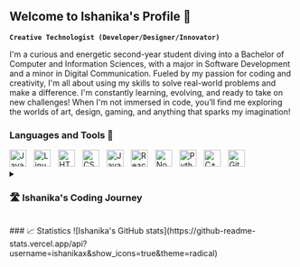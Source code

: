 ## Welcome to Ishanika's Profile 👋 

**`Creative Technologist (Developer/Designer/Innovator)`**

I'm a curious and energetic second-year student diving into a Bachelor of Computer and Information Sciences, with a major in Software Development and a minor in Digital Communication. Fueled by my passion for coding and creativity, I'm all about using my skills to solve real-world problems and make a difference. I'm constantly learning, evolving, and ready to take on new challenges! When I'm not immersed in code, you’ll find me exploring the worlds of art, design, gaming, and anything that sparks my imagination!

### Languages and Tools 🧰

<img align="left" alt="Java" width="30px" style="padding-right:10px;" src="https://cdn.jsdelivr.net/gh/devicons/devicon/icons/java/java-original.svg"/>
<img align="left" alt="Linux" width="30px" style="padding-right:10px;" src="https://cdn.jsdelivr.net/gh/devicons/devicon/icons/linux/linux-original.svg" />
<img align="left" alt="HTML" width="30px" style="padding-right:10px;" src="https://cdn.jsdelivr.net/gh/devicons/devicon/icons/html5/html5-plain.svg" />
<img align="left" alt="CSS" width="30px" style="padding-right:10px;" src="https://cdn.jsdelivr.net/gh/devicons/devicon/icons/css3/css3-plain.svg" />
<img align="left" alt="JavaScript" width="30px" style="padding-right:10px;" src="https://cdn.jsdelivr.net/gh/devicons/devicon/icons/javascript/javascript-plain.svg" />
<img align="left" alt="React" width="30px" style="padding-right:10px;" src="https://cdn.jsdelivr.net/gh/devicons/devicon/icons/react/react-original.svg" />
<img align="left" alt="NodeJS" width="30px" style="padding-right:10px;" src="https://cdn.jsdelivr.net/gh/devicons/devicon/icons/nodejs/nodejs-original.svg" />
<img align="left" alt="Python" width="30px" style="padding-right:10px;" src="https://cdn.jsdelivr.net/gh/devicons/devicon/icons/python/python-plain.svg" />
<img align="left" alt="C++" width="30px" style="padding-right:10px;" src="https://cdn.jsdelivr.net/gh/devicons/devicon/icons/cplusplus/cplusplus-line.svg" />
<img align="left" alt="GitHub" width="30px" style="padding-right:10px;" src="https://cdn.jsdelivr.net/gh/devicons/devicon/icons/github/github-original.svg" />
<br />

<br>
<details>
 <summary><h3>🛣️ Ishanika's Coding Journey</h3></summary>
   I began my coding journey as an eager computer science student, excited to dive into the world of programming—code, Unix, Unity, and all the theory behind it. As I immersed myself, I quickly realized it wasn't just about making things work; it was about creating experiences. The logic of programming fascinated me, but what truly sparked my passion was how design played a role in shaping how people interacted with technology. This curiosity led me to UX/UI design, where I could blend creativity with problem-solving, and turn code into something both functional and beautiful. That’s when I knew I’d found my path. I not only focus on software development but also expand my skills in communication and creative technologies. During my time at university, I explored diverse subjects like synthetic realities and online interactive communication, further fueling my passion for the creative side of tech. These experiences helped me broaden my perspective and sharpen my design thinking. My goal is to combine all these skills—coding, creativity, and communication—to push forward and create engaging, meaningful digital experiences that make a real impact.
</details></break>

<br>
### 📈 Statistics
![Ishanika's GitHub stats](https://github-readme-stats.vercel.app/api?username=ishanikax&show_icons=true&theme=radical)

<!-- ![GitHub Streak](https://streak-stats.demolab.com?user=ishanikax&theme=radical&border_radius=4.5) -->
<!--
**ishanikax/ishanikax** is a ✨ _special_ ✨ repository because its `README.md` (this file) appears on your GitHub profile.

Here are some ideas to get you started:

- 🔭 I’m currently working on ...
- 🌱 I’m currently learning ...
- 👯 I’m looking to collaborate on ...
- 🤔 I’m looking for help with ...
- 💬 Ask me about ...
- 📫 How to reach me: ...
- 😄 Pronouns: ...
- ⚡ Fun fact: ...
-->
